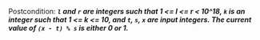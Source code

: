 Postcondition: ***`l` and `r` are integers such that 1 <= l <= r < 10^18, `k` is an integer such that 1 <= k <= 10, and `t`, `s`, `x` are input integers. The current value of `(x - t) % s` is either 0 or 1.***